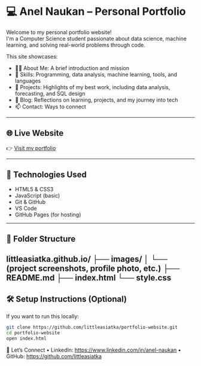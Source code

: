 # 💻 Anel Naukan – Personal Portfolio
Welcome to my personal portfolio website!  
I'm a Computer Science student passionate about data science, machine learning, and solving real-world problems through code.

This site showcases:
- 👩‍💼 About Me: A brief introduction and mission
- 🧠 Skills: Programming, data analysis, machine learning, tools, and languages
- 📂 Projects: Highlights of my best work, including data analysis, forecasting, and SQL design
- 📝 Blog: Reflections on learning, projects, and my journey into tech
- 📫 Contact: Ways to connect

---

## 🌐 Live Website
👉 [Visit my portfolio](https://littleasiatka.github.io/)

---

## 🚀 Technologies Used
- HTML5 & CSS3
- JavaScript (basic)
- Git & GitHub
- VS Code
- GitHub Pages (for hosting)

---

## 📁 Folder Structure
littleasiatka.github.io/
├── images/
│   └── (project screenshots, profile photo, etc.)
├── README.md 
├── index.html
└── style.css
---

## 🛠️ Setup Instructions (Optional)
If you want to run this locally:

```bash
git clone https://github.com/littleasiatka/portfolio-website.git
cd portfolio-website
open index.html
```

🔗 Let’s Connect
	•	LinkedIn: https://www.linkedin.com/in/anel-naukan
	•	GitHub: https://github.com/littleasiatka
